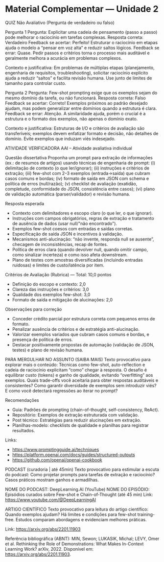 # Material Complementar — Unidade 2

QUIZ Não Avaliativo (Pergunta de verdadeiro ou falso)

Pergunta 1
Pergunta: Explicitar uma cadeia de pensamento (passo a passo) pode melhorar o raciocínio em tarefas complexas.
Resposta correta: Verdadeiro
Feedback se acertar: Perfeito! Estruturar o raciocínio em etapas ajuda o modelo a “pensar em voz alta” e reduzir saltos lógicos.
Feedback se errar: Quase. Pedir passos e critérios torna o processo mais auditável e geralmente melhora a acurácia em problemas complexos.

Contexto e justificativa: Em problemas de múltiplas etapas (planejamento, engenharia de requisitos, troubleshooting), solicitar raciocínio explícito ajuda a reduzir “saltos” e facilita revisão humana. Use junto de limites de tamanho para controlar custo.

Pergunta 2
Pergunta: Few-shot prompting exige que os exemplos sejam do mesmo domínio da tarefa, ou não funcionará.
Resposta correta: Falso
Feedback se acertar: Correto! Exemplos próximos ao padrão desejado ajudam, mas podem generalizar entre domínios quando a estrutura é clara.
Feedback se errar: Atenção. A similaridade ajuda, porém o crucial é a estrutura e o formato dos exemplos, não apenas o domínio exato.

Contexto e justificativa: Estruturas de I/O e critérios de avaliação são transferíveis; exemplos devem enfatizar formato e decisão, não detalhes de domínio. Evite exemplos que induzam viés indesejado.

ATIVIDADE VERIFICADORA
AAI – Atividade avaliativa individual

Questão dissertativa
Proponha um prompt para extração de informações (ex.: de resumos de artigos) usando técnicas de engenharia de prompt: (i) delimitação de contexto (o que ler/ignorar); (ii) instruções e critérios de extração; (iii) few-shot com 2–3 exemplos (entrada→saída) que cubram casos comuns e bordas; (iv) formato de saída em JSON com schema e política de erros (null/razão); (v) checklist de avaliação (exatidão, completude, conformidade do JSON, consistência entre casos); (vi) plano de validação automática (parser/validador) e revisão humana.

Resposta esperada
- Contexto com delimitadores e escopo claro (o que ler, o que ignorar).
- Instruções com campos obrigatórios, regras de extração e tratamento de ausência de dados (usar null/"não encontrado").
- Exemplos few-shot coesos com entradas e saídas corretas.
- Especificação de saída JSON e incentivos à validação.
- Mecanismos anti-alucinação: “não invente, responda null se ausente”, checagem de inconsistências, recap de fontes.
- Política de erros clara (quando devolver null, quando omitir campo, como sinalizar incerteza) e como isso afeta downstream.
- Plano de testes com amostras diversificadas (incluindo entradas ruidosas) e limites de custo/latência por item.

Critérios de Avaliação (Rubrica) — Total: 10,0 pontos
- Definição do escopo e contexto: 2,0
- Clareza das instruções e critérios: 3,0
- Qualidade dos exemplos few-shot: 3,0
- Formato de saída e mitigação de alucinações: 2,0

Observações para correção
- Conceder crédito parcial por estrutura correta com pequenos erros de formato.
- Penalizar ausência de critérios e de estratégia anti-alucinação.
- Valorizar exemplos variados que cubram casos comuns e bordas, e presença de política de erros.
- Destacar positivamente propostas de automação (validação de JSON, testes) e plano de revisão humana.

PARA MERGULHAR NO ASSUNTO (SAIBA MAIS)
Texto provocativo para explorar mais o conteúdo:
Técnicas como few-shot, auto-reflection e cadeia de raciocínio explicitam “como” chegar à resposta. O desafio é equilibrar custo (tokens) e ganho de qualidade, evitando “overfitting” aos exemplos. Quais trade-offs você aceitaria para obter respostas auditáveis e consistentes? Como garantir diversidade de exemplos sem introduzir viés? E como você detectará regressões ao iterar no prompt?

Recomendações
- Guia: Padrões de prompting (chain-of-thought, self-consistency, ReAct).
- Repositório: Exemplos de extração estruturada com validação.
- Post técnico: Estratégias para reduzir alucinações em extração.
- Planilhas-modelo: checklists de qualidade e planilhas para registrar resultados.

Links:
- https://www.promptingguide.ai/techniques
- https://platform.openai.com/docs/guides/structured-outputs
- https://github.com/openai/openai-cookbook

PODCAST (curadoria | até 45min)
Texto provocativo para estimular a escuta do podcast:
Como projetar prompts para tarefas de extração e raciocínio? Casos práticos mostram ganhos e armadilhas.

NOME DO PODCAST: DeepLearning.AI (YouTube)
NOME DO EPISÓDIO: Episódios curados sobre Few-shot e Chain-of-Thought (até 45 min)
Link: https://www.youtube.com/@DeepLearningAI

ARTIGO CIENTÍFICO
Texto provocativo para leitura do artigo científico:
Quando exemplos ajudam? Há limites e condições para few-shot training-free. Estudos comparam abordagens e evidenciam melhores práticas.

Link:
https://arxiv.org/abs/2201.11903

Referência bibliográfica (ABNT):
MIN, Sewon; LUKASIK, Michal; LEVY, Omer et al. Rethinking the Role of Demonstrations: What Makes In-Context Learning Work? arXiv, 2022. Disponível em: https://arxiv.org/abs/2201.11903.
